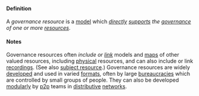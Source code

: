 #### Definition

A *governance resource* is a [model](https://github.com/gcassel/Modular-Organizing-Terminology/blob/master/terms/model.md) which *[directly](https://github.com/gcassel/Modular-Organizing-Terminology/blob/master/terms/direct.md) [supports](https://github.com/gcassel/Modular-Organizing-Terminology/blob/master/terms/support.md) the [governance](https://github.com/gcassel/Modular-Organizing-Terminology/blob/master/terms/govern.md) of one or more [resources](https://github.com/gcassel/Modular-Organizing-Terminology/blob/master/terms/resource.md)*.

#### Notes  

Governance resources often *include or [link](https://github.com/gcassel/Modular-Organizing-Terminology/blob/master/terms/link.md)* models and [maps](https://github.com/gcassel/Modular-Organizing-Terminology/blob/master/terms/map.md) of other valued resources, including [physical](https://github.com/gcassel/Modular-Organizing-Terminology/blob/master/terms/physical.md) resources, and can also include or link [recordings](https://github.com/gcassel/Modular-Organizing-Terminology/blob/master/terms/record.md).  (See also [subject resource](https://github.com/gcassel/Modular-Organizing-Terminology/blob/master/terms/subject-resource.md).)  Governance resources are widely [developed](https://github.com/gcassel/Modular-Organizing-Terminology/blob/master/terms/develop.md) and used in varied [formats](https://github.com/gcassel/Modular-Organizing-Terminology/blob/master/terms/format.md), often by large [bureaucracies](https://github.com/gcassel/Modular-Organizing-Terminology/blob/master/terms/bureaucracy.md) which are controlled by small groups of people. They can also be developed [modularly](https://github.com/gcassel/Modular-Organizing-Terminology/blob/master/terms/modular.md) by [p2p](https://github.com/gcassel/Modular-Organizing-Terminology/blob/master/terms/p2p.md) teams in [distributive](https://github.com/gcassel/Modular-Organizing-Terminology/blob/master/terms/distribute.md) [networks](https://github.com/gcassel/Modular-Organizing-Terminology/blob/master/terms/network.md).
